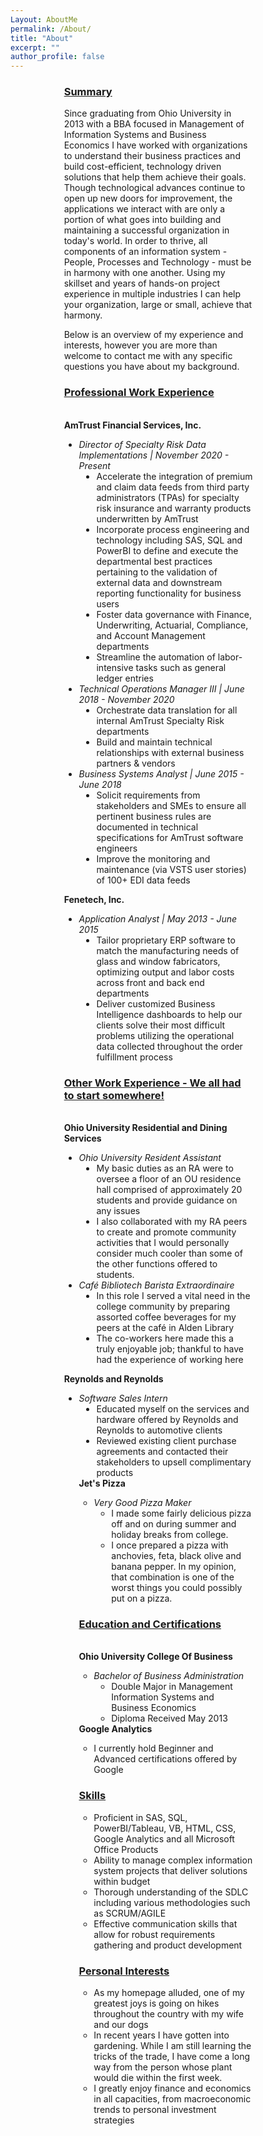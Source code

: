 ```yaml
---
Layout: AboutMe
permalink: /About/
title: "About"
excerpt: ""
author_profile: false
---
```


<head>
<style>
.myDiv {
  margin-left: 17%;
  margin-right: 23%;
  text-align: left;
}
</style>
</head>

<div class="myDiv">
<H3><u> Summary </u></H3>
<p>Since graduating from Ohio University in 2013 with a BBA focused in Management of Information Systems and Business Economics I have worked with organizations to understand their business practices and build cost-efficient, technology driven solutions that help them achieve their goals.  Though technological advances continue to open up new doors for improvement, the applications we interact with are only a portion of what goes into building and maintaining a successful organization in today's world.  In order to thrive, all components of an information system - People, Processes and Technology - must be in harmony with one another.  Using my skillset and years of hands-on project experience in multiple industries I can help your organization, large or small, achieve that harmony.</P>
<P>Below is an overview of my experience and interests, however you are more than welcome to contact me with any specific questions you have about my background.</P>
<H3><u>Professional Work Experience</u></H3>
<BR>
<B>AmTrust Financial Services, Inc.</B>
<ul>
<li><i>Director of Specialty Risk Data Implementations | November 2020 - Present</i></li>
<li style="margin-left:2em">Accelerate the integration of premium and claim data feeds from third party administrators (TPAs) for specialty risk insurance and warranty products underwritten by AmTrust</li>
<li style="margin-left:2em">Incorporate process engineering and technology including SAS, SQL and PowerBI to define and execute the departmental best practices pertaining to the validation of external data and    downstream reporting functionality for business users</li>
<li style="margin-left:2em">Foster data governance with Finance, Underwriting, Actuarial, Compliance, and Account Management departments</li>
<li style="margin-left:2em">Streamline the automation of labor-intensive tasks such as general ledger entries</li>
<Li><i>Technical Operations Manager III | June 2018 - November 2020</i></li>
<li style="margin-left:2em">Orchestrate data translation for all internal AmTrust Specialty Risk departments</li>
<li style="margin-left:2em">Build and maintain technical relationships with external business partners & vendors</li>
<Li><i>Business Systems Analyst | June 2015 - June 2018</i></li>
<li style="margin-left:2em">Solicit requirements from stakeholders and SMEs to ensure all pertinent business rules are
documented in technical specifications for AmTrust software engineers</li>
<li style="margin-left:2em">Improve the monitoring and maintenance (via VSTS user stories) of 100+ EDI data feeds</li>
</ul>
<B>Fenetech, Inc.</B>
<ul>
<Li><i>Application Analyst | May 2013 - June 2015</i></li>
<li style="margin-left:2em">Tailor proprietary ERP software to match the manufacturing needs of glass and window fabricators, optimizing output and labor costs across front and back end departments</li>
<li style="margin-left:2em">Deliver customized Business Intelligence dashboards to help our clients solve their most difficult problems utilizing the operational data collected throughout the order fulfillment process</li>
</ul>
<h3><u>Other Work Experience - We all had to start somewhere!</u></h3>
<BR>
<B>Ohio University Residential and Dining Services</B>
<ul>
<li><i>Ohio University Resident Assistant</i></li>
<li style="margin-left:2em">My basic duties as an RA were to oversee a floor of an OU residence hall comprised of approximately 20 students and provide guidance on any issues</LI>
<li style="margin-left:2em">I also collaborated with my RA peers to create and promote community activities that I would personally consider much cooler than some of the other functions offered to students.</LI>
<Li><i>Café Bibliotech Barista Extraordinaire</i></LI>
<li style="margin-left:2em">In this role I served a vital need in the college community by preparing assorted coffee beverages for my peers at the café in Alden Library</LI>
<li style="margin-left:2em">The co-workers here made this a truly enjoyable job; thankful to have had the experience of working here</LI>
</ul>
<B>Reynolds and Reynolds</B>
<ul>
<li><i>Software Sales Intern</i></li>
<li style="margin-left:2em">Educated myself on the services and hardware offered by Reynolds and Reynolds to automotive clients</LI>
<li style="margin-left:2em">Reviewed existing client purchase agreements and contacted their stakeholders to upsell complimentary products</LI>
<B>Jet's Pizza</B>
<ul>
<li><i>Very Good Pizza Maker</i></li>
<li style="margin-left:2em">I made some fairly delicious pizza off and on during summer and holiday breaks from college.</LI>
<li style="margin-left:2em">I once prepared a pizza with anchovies, feta, black olive and banana pepper.  In my opinion, that combination is one of the worst things you could possibly put on a pizza.</LI>
</ul>
<H3><u>Education and Certifications</u></h3>
<BR>
<B>Ohio University College Of Business</B>
<ul>
<li><i>Bachelor of Business Administration</i></li>
<li style="margin-left:2em">Double Major in Management Information Systems and Business Economics</li>
<li style="margin-left:2em">Diploma Received May 2013</li>
</ul>
<B>Google Analytics</B>
<ul>
<li>I currently hold Beginner and Advanced certifications offered by Google</li></ul>
<h3><u>Skills</u></h3>
<ul>
<li>Proficient in SAS, SQL, PowerBI/Tableau, VB, HTML, CSS, Google Analytics and all Microsoft Office Products</li>
<li>Ability to manage complex information system projects that deliver solutions within budget</li>
<li>Thorough understanding of the SDLC including various methodologies such as SCRUM/AGILE</li>
<li>Effective communication skills that allow for robust requirements gathering and product development</li>
</ul>
<h3><u> Personal Interests </u></h3>
<ul>
<li>As my homepage alluded, one of my greatest joys is going on hikes throughout the country with my wife and our dogs</li>
<li>In recent years I have gotten into gardening.  While I am still learning the tricks of the trade, I have come a long way from the person whose plant would die within the first week.</li>
<li>I greatly enjoy finance and economics in all capacities, from macroeconomic trends to personal investment strategies</li>
</ul>
</div>
